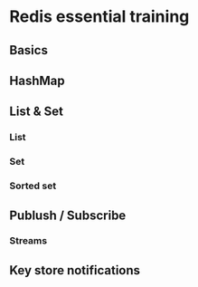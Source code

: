# Redis essential training

## Basics

## HashMap

## List & Set

### List

### Set

### Sorted set

## Publush / Subscribe

### Streams

## Key store notifications
